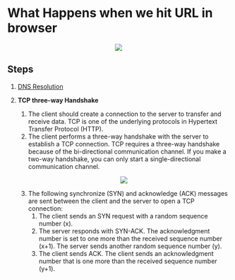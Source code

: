 # What Happens when we hit URL in browser

<p align="center">
<img src="/img/hld/HTTP-high-level-workflow.webp" />
</p>

## Steps

1. [DNS Resolution](./DNS-CDN-Load_balancer-Proxies.md#domain-name-system)
2. **TCP three-way Handshake**

   1. The client should create a connection to the server to transfer and receive data. TCP is one of the underlying protocols in Hypertext Transfer Protocol (HTTP).
   2. The client performs a three-way handshake with the server to establish a TCP connection. TCP requires a three-way handshake because of the bi-directional communication channel. If you make a two-way handshake, you can only start a single-directional communication channel.
   <p align="center">
      <img src="/img/hld/TCP-three-way-handshake.webp" />
   </p>

   3. The following synchronize (SYN) and acknowledge (ACK) messages are sent between the client and the server to open a TCP connection:
      1. The client sends an SYN request with a random sequence number (x).
      2. The server responds with SYN-ACK. The acknowledgment number is set to one more than the received sequence number (x+1). The server sends another random sequence number (y).
      3. The client sends ACK. The client sends an acknowledgment number that is one more than the received sequence number (y+1).
